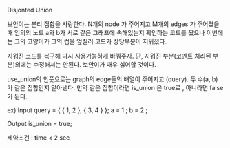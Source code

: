 Disjonted Union

보안이는 분리 집합을 사랑한다.
N개의 node 가 주어지고 M개의 edges 가 주어졌을 때
임의의 노드 a와 b가 서로 같은 그래프에 속해있는지 확인하는 코드를 짰으나
이번에는 그의 고양이가 그의 컵을 엎질러 코드가 상당부분이 지워졌다.

지워진 코드를 복구해 다시 사용가능하게 바꿔주자.
단, 지워진 부분(코멘트 처리된 부분)외에는 수정해서는 안된다.
보안이가 매우 싫어할 것이다.

use_union의 인풋으로는 graph의 edge들의 배열이 주어지고 (query). 두 수(a, b) 가 같은 집합인지 알아낸다. 만약 같은 집합이라면 is_union 은 true로 , 아니라면 false 가 된다.

ex)
Input
    query = { { 1, 2 }, { 3, 4 } };
    a = 1 ;
    b = 2 ;

Output
    is_union = true;

제약조건 :
    time < 2 sec


